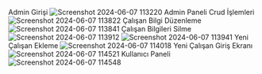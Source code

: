 Admin Girişi
![Screenshot 2024-06-07 113220](https://github.com/zehrasarac/ReactAuthencationCrudApp/assets/60752226/3a05b363-25dd-4839-8d3c-59ff85251e4b)
Admin Paneli Crud İşlemleri
![Screenshot 2024-06-07 113822](https://github.com/zehrasarac/ReactAuthencationCrudApp/assets/60752226/a2897d3c-4555-431f-a58c-76899eb5f2a6)
Çalışan Bilgi Düzenleme
![Screenshot 2024-06-07 113841](https://github.com/zehrasarac/ReactAuthencationCrudApp/assets/60752226/0e16bde6-b72b-4593-8ef8-a642c7a250d0)
Çalışan Bilgileri Silme
![Screenshot 2024-06-07 113912](https://github.com/zehrasarac/ReactAuthencationCrudApp/assets/60752226/6d3ffa26-c093-47b9-bf41-3b3405660ef3)
![Screenshot 2024-06-07 113941](https://github.com/zehrasarac/ReactAuthencationCrudApp/assets/60752226/9357fc2d-fb1e-44ab-aa20-b963327b43bd)
Yeni Çalışan Ekleme
![Screenshot 2024-06-07 114018](https://github.com/zehrasarac/ReactAuthencationCrudApp/assets/60752226/b12e1c2d-4deb-4e17-9b1c-935459fda61a)
Yeni Çalışan Giriş Ekranı 
![Screenshot 2024-06-07 114521](https://github.com/zehrasarac/ReactAuthencationCrudApp/assets/60752226/51a4aba4-ba83-4aa5-b109-4756aa899636)
Kullanıcı Paneli
![Screenshot 2024-06-07 114548](https://github.com/zehrasarac/ReactAuthencationCrudApp/assets/60752226/d6d6c6a9-b6fa-4cf4-a9d2-d091cc2594ca)



